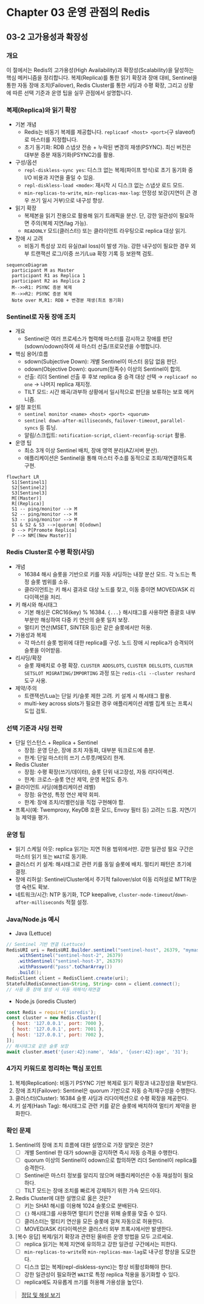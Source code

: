 # Chapter 03 운영 관점의 Redis

## 03-2 고가용성과 확장성

### 개요
이 절에서는 Redis의 고가용성(High Availability)과 확장성(Scalability)을 달성하는 핵심 메커니즘을 정리합니다. 복제(Replica)를 통한 읽기 확장과 장애 대비, Sentinel을 통한 자동 장애 조치(Failover), Redis Cluster를 통한 샤딩과 수평 확장, 그리고 상황에 따른 선택 기준과 운영 팁을 실무 관점에서 설명합니다.

### 복제(Replica)와 읽기 확장
- 기본 개념
  - Redis는 비동기 복제를 제공합니다. `replicaof <host> <port>`(구 slaveof)로 마스터를 지정합니다.
  - 초기 동기화: RDB 스냅샷 전송 + 누락된 변경의 재생(PSYNC). 최신 버전은 대부분 증분 재동기화(PSYNC2)를 활용.
- 구성/옵션
  - `repl-diskless-sync yes`: 디스크 없는 복제(파이프 방식)로 초기 동기화 중 I/O 비용과 지연을 줄일 수 있음.
  - `repl-diskless-load <mode>`: 재시작 시 디스크 없는 스냅샷 로드 모드.
  - `min-replicas-to-write`, `min-replicas-max-lag`: 안정성 보강(지연이 큰 경우 쓰기 일시 거부)으로 내구성 향상.
- 읽기 확장
  - 복제본을 읽기 전용으로 활용해 읽기 트래픽을 분산. 단, 강한 일관성이 필요하면 주의(복제 지연/lag 가능).
  - `READONLY` 모드(클러스터) 또는 클라이언트 라우팅으로 replica 대상 읽기.
- 장애 시 고려
  - 비동기 특성상 꼬리 유실(tail loss)이 발생 가능. 강한 내구성이 필요한 경우 외부 트랜잭션 로그/이중 쓰기/Lua 확정 기록 등 보완책 검토.

```mermaid
sequenceDiagram
  participant M as Master
  participant R1 as Replica 1
  participant R2 as Replica 2
  M-->>R1: PSYNC 증분 복제
  M-->>R2: PSYNC 증분 복제
  Note over M,R1: RDB + 변경분 재생(최초 동기화)
```

### Sentinel로 자동 장애 조치
- 개요
  - Sentinel은 여러 프로세스가 협력해 마스터를 감시하고 장애를 판단(sdown/odown)하여 새 마스터 선출/프로모션을 수행합니다.
- 핵심 용어/흐름
  - sdown(Subjective Down): 개별 Sentinel이 마스터 응답 없음 판단.
  - odown(Objective Down): quorum(정족수) 이상의 Sentinel이 합의.
  - 선출: 리더 Sentinel 선출 후 후보 replica 중 승격 대상 선택 → `replicaof no one` → 나머지 replica 재지정.
  - TILT 모드: 시간 왜곡/과부하 상황에서 일시적으로 판단을 보류하는 보호 메커니즘.
- 설정 포인트
  - `sentinel monitor <name> <host> <port> <quorum>`
  - `sentinel down-after-milliseconds`, `failover-timeout`, `parallel-syncs` 등 튜닝.
  - 알림/스크립트: `notification-script`, `client-reconfig-script` 활용.
- 운영 팁
  - 최소 3개 이상 Sentinel 배치, 장애 영역 분리(AZ/서버 분산).
  - 애플리케이션은 Sentinel을 통해 마스터 주소를 동적으로 조회/재연결하도록 구현.

```mermaid
flowchart LR
  S1[Sentinel1]
  S2[Sentinel2]
  S3[Sentinel3]
  M[(Master)]
  R[(Replica)]
  S1 -- ping/monitor --> M
  S2 -- ping/monitor --> M
  S3 -- ping/monitor --> M
  S1 & S2 & S3 -->|quorum| O[odown]
  O --> P[Promote Replica]
  P --> NM[(New Master)]
```

### Redis Cluster로 수평 확장(샤딩)
- 개념
  - 16384 해시 슬롯을 기반으로 키를 자동 샤딩하는 내장 분산 모드. 각 노드는 특정 슬롯 범위를 소유.
  - 클라이언트는 키 해시 결과로 대상 노드를 찾고, 이동 중이면 MOVED/ASK 리다이렉션을 처리.
- 키 해시와 해시태그
  - 기본 해싱은 CRC16(key) % 16384. `{...}` 해시태그를 사용하면 중괄호 내부 부분만 해싱하여 다중 키 연산의 슬롯 일치 보장.
  - 멀티키 연산(MSET, SINTER 등)은 같은 슬롯에서만 허용.
- 가용성과 복제
  - 각 마스터 슬롯 범위에 대한 replica를 구성. 노드 장애 시 replica가 승격되어 슬롯을 이어받음.
- 리샤딩/확장
  - 슬롯 재배치로 수평 확장. `CLUSTER ADDSLOTS`, `CLUSTER DELSLOTS`, `CLUSTER SETSLOT MIGRATING/IMPORTING` 과정 또는 `redis-cli --cluster reshard` 도구 사용.
- 제약/주의
  - 트랜잭션/Lua는 단일 키/슬롯 제한 고려. 키 설계 시 해시태그 활용.
  - multi-key across slots가 필요한 경우 애플리케이션 레벨 집계 또는 프록시 도입 검토.

### 선택 기준과 샤딩 전략
- 단일 인스턴스 + Replica + Sentinel
  - 장점: 운영 단순, 장애 조치 자동화, 대부분 워크로드에 충분.
  - 한계: 단일 마스터의 쓰기 스루풋/메모리 한계.
- Redis Cluster
  - 장점: 수평 확장(쓰기/데이터), 슬롯 단위 내고장성, 자동 리다이렉션.
  - 한계: 크로스-슬롯 연산 제약, 운영 복잡도 증가.
- 클라이언트 샤딩(애플리케이션 레벨)
  - 장점: 유연성, 특정 연산 제약 회피.
  - 한계: 장애 조치/리밸런싱을 직접 구현해야 함.
- 프록시(예: Twemproxy, KeyDB 호환 모드, Envoy 필터 등) 고려는 드뭄. 지연/기능 제약을 평가.

### 운영 팁
- 읽기 스케일 아웃: replica 읽기는 지연 허용 범위에서만. 강한 일관성 필요 구간은 마스터 읽기 또는 `WAIT`로 동기화.
- 클러스터 키 설계: 해시태그로 관련 키를 동일 슬롯에 배치. 멀티키 패턴은 초기에 결정.
- 장애 리허설: Sentinel/Cluster에서 주기적 failover/slot 이동 리허설로 MTTR/운영 숙련도 확보.
- 네트워크/시간: NTP 동기화, TCP keepalive, `cluster-node-timeout`/`down-after-milliseconds` 적절 설정.

### Java/Node.js 예시
- Java (Lettuce)
```java
// Sentinel 기반 연결 (Lettuce)
RedisURI uri = RedisURI.Builder.sentinel("sentinel-host", 26379, "mymaster")
    .withSentinel("sentinel-host-2", 26379)
    .withSentinel("sentinel-host-3", 26379)
    .withPassword("pass".toCharArray())
    .build();
RedisClient client = RedisClient.create(uri);
StatefulRedisConnection<String, String> conn = client.connect();
// 사용 중 장애 발생 시 자동 재해석/재연결
```
- Node.js (ioredis Cluster)
```js
const Redis = require('ioredis');
const cluster = new Redis.Cluster([
  { host: '127.0.0.1', port: 7000 },
  { host: '127.0.0.1', port: 7001 },
  { host: '127.0.0.1', port: 7002 },
]);
// 해시태그로 같은 슬롯 보장
await cluster.mset('{user:42}:name', 'Ada', '{user:42}:age', '31');
```

### 4가지 키워드로 정리하는 핵심 포인트
1. 복제(Replication): 비동기 PSYNC 기반 복제로 읽기 확장과 내고장성을 확보한다.
2. 장애 조치(Failover): Sentinel은 quorum 기반으로 자동 승격/재구성을 수행한다.
3. 클러스터(Cluster): 16384 슬롯 샤딩과 리다이렉션으로 수평 확장을 제공한다.
4. 키 설계(Hash Tag): 해시태그로 관련 키를 같은 슬롯에 배치하여 멀티키 제약을 완화한다.

### 확인 문제
1. Sentinel의 장애 조치 흐름에 대한 설명으로 가장 알맞은 것은?
    - [ ] 개별 Sentinel 한 대가 sdown을 감지하면 즉시 자동 승격을 수행한다.
    - [ ] quorum 이상의 Sentinel이 odown으로 합의하면 리더 Sentinel이 replica를 승격한다.
    - [ ] Sentinel은 마스터 정보를 알리지 않으며 애플리케이션은 수동 재설정이 필요하다.
    - [ ] TILT 모드는 장애 조치를 빠르게 강제하기 위한 가속 모드이다.

2. Redis Cluster에 대한 설명으로 옳은 것은?
    - [ ] 키는 SHA1 해시를 이용해 1024 슬롯으로 분배된다.
    - [ ] `{}` 해시태그를 사용하면 멀티키 연산을 위해 슬롯을 맞출 수 있다.
    - [ ] 클러스터는 멀티키 연산을 모든 슬롯에 걸쳐 자동으로 허용한다.
    - [ ] MOVED/ASK 리다이렉션은 클러스터 외부 프록시에서만 발생한다.

3. [복수 응답] 복제/읽기 확장과 관련된 올바른 운영 방법을 모두 고르세요.
    - [ ] replica 읽기는 복제 지연에 유의하고 강한 일관성 구간에서는 피한다.
    - [ ] `min-replicas-to-write`와 `min-replicas-max-lag`로 내구성 향상을 도모한다.
    - [ ] 디스크 없는 복제(repl-diskless-sync)는 항상 비활성화해야 한다.
    - [ ] 강한 일관성이 필요하면 `WAIT`로 특정 replica 적용을 동기화할 수 있다.
    - [ ] replica에도 자유롭게 쓰기를 허용해 가용성을 높인다.

> [정답 및 해설 보기](../answers_and_explanations.md#03-2-고가용성과-확장성)
